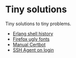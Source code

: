 # Tiny solutions
Tiny solutions to tiny problems.

* [Erlang shell history](erlang_shell_history.md)
* [Firefox ugly fonts](firefox_ugly_fonts.md)
* [Manual Certbot](manual_certbot.md)
* [SSH Agent on login](ssh_agent_on_login.md)

